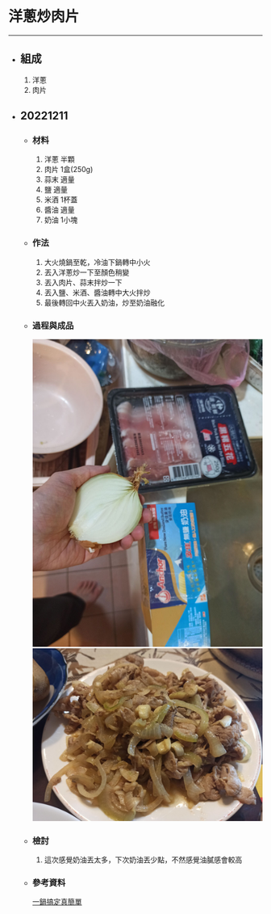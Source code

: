 # 洋蔥炒肉片
---
+ ## 組成
  1. 洋蔥
  2. 肉片

+ ## 20221211
  + ### 材料
    1. 洋蔥 半顆
    2. 肉片 1盒(250g)
    3. 蒜末 適量
    4. 鹽 適量
    5. 米酒 1杯蓋
    6. 醬油 適量
    7. 奶油 1小塊
  
  + ### 作法
    1. 大火燒鍋至乾，冷油下鍋轉中小火
    2. 丟入洋蔥炒一下至顏色稍變
    3. 丟入肉片、蒜末拌炒一下
    4. 丟入鹽、米酒、醬油轉中大火拌炒
    5. 最後轉回中火丟入奶油，炒至奶油融化
  
  + ### 過程與成品
    ![](../../Image/20221211_6.jpg)
    ![](../../Image/20221211_7.jpg)
  
  + ### 檢討
    1. 這次感覺奶油丟太多，下次奶油丟少點，不然感覺油膩感會較高
  
  + ### 參考資料
    [一鍋搞定真簡單](https://youtu.be/NOLvArHk8qI)